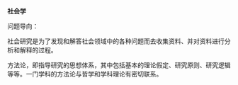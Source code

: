 **社会学**

问题导向：

社会研究是为了发现和解答社会领域中的各种问题而去收集资料、并对资料进行分析和解释的过程。

 

方法论，即指导研究的思想体系，其中包括基本的理论假定、研究原则、研究逻辑等等。一门学科的方法论与哲学和学科理论有密切联系。